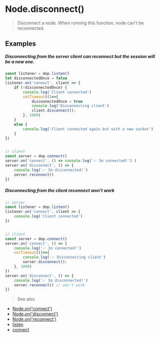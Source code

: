 # Node.disconnect()

> Disconnect a node. When running this function, node can't be reconnected.


## Examples

##### Disconnecting from the server client can reconnect but the session will be a new one.

```js
const listener = dop.listen()
let disconnectedOnce = false
listener.on('connect', client => {
    if (!disconnectedOnce) {
        console.log('Client connected')
        setTimeout(()=>{
            disconnectedOnce = true
            console.log('Disconnecting client')
            client.disconnect();
        }, 1000)
    }
    else {
        console.log('Client connected again but with a new socket')
    }
})


// client
const server = dop.connect()
server.on('connect', () => console.log('✅ Im connected!') )
server.on('disconnect', () => {
    console.log('✅ Im disconnected!')
    server.reconnect() 
})
```


##### Disconnecting from the client reconnect won't work

```js
// server
const listener = dop.listen()
listener.on('connect', client => {
    console.log('Client connected')
})


// client
const server = dop.connect()
server.on('connect', () => {
    console.log('✅ Im connected!')
    setTimeout(()=>{
        console.log('✅ Disconnecting client')
        server.disconnect();
    }, 1000)
})
server.on('disconnect', () => {
    console.log('✅ Im disconnected!')
    server.reconnect() // won't work
})
```




> See also
- [Node.on('connect')](/api/javascript/Node-onconnect)
- [Node.on('disconnect')](/api/javascript/Node-ondisconnect)
- [Node.on('reconnect')](/api/javascript/Node-onreconnect)
- [listen](/api/javascript/listen)
- [connect](/api/javascript/connect)